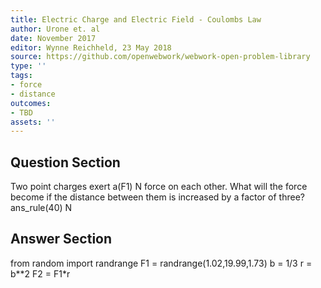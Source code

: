 ```yaml
---
title: Electric Charge and Electric Field - Coulombs Law
author: Urone et. al
date: November 2017
editor: Wynne Reichheld, 23 May 2018
source: https://github.com/openwebwork/webwork-open-problem-library
type: ''
tags:
- force
- distance
outcomes:
- TBD
assets: ''
---
```


## Question Section 

Two point charges exert a(F1) N force on each other. What will the force become if the distance between them is increased by a factor of three?
ans_rule(40) N


## Answer Section

from random import randrange
F1 = randrange(1.02,19.99,1.73)
b = 1/3
r = b**2
F2 = F1*r
